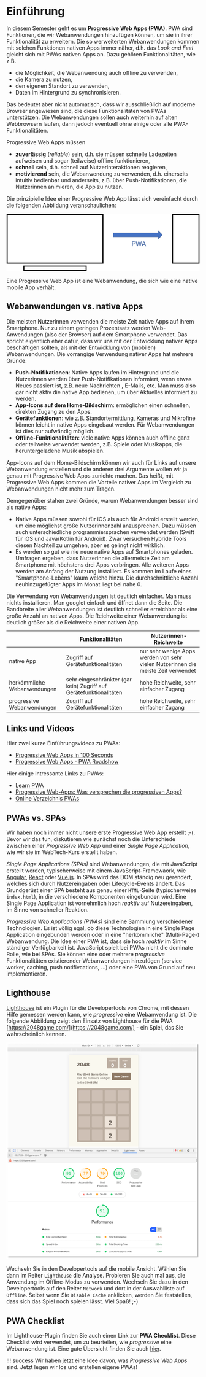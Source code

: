 # Einführung

In diesem Semester geht es um **Progressive Web Apps (PWA)**. PWA sind Funktionen, die wir Webanwendungen hinzufügen können, um sie in ihrer Funktionalität zu erweitern. Die so werweiterten Webanwendungen kommen mit solchen Funktionen nativen Apps immer näher, d.h. das *Look and Feel* gleicht sich mit PWAs nativen Apps an. Dazu gehören Funktionalitäten, wie z.B. 

- die Möglichkeit, die Webanwendung auch offline zu verwenden,
- die Kamera zu nutzen, 
- den eigenen Standort zu verwenden, 
- Daten im Hintergrund zu synchronisieren. 

Das bedeutet aber nicht automatisch, dass wir ausschließlich auf moderne Browser angewiesen sind, die diese Funktionalitäten von PWAs unterstützen. Die Webanwendungen sollen auch weiterhin auf alten Webbrowsern laufen, dann jedoch eventuell ohne einige oder alle PWA-Funktionalitäten. 

Progressive Web Apps müssen 

- **zuverlässig** (*reliable*) sein, d.h. sie müssen schnelle Ladezeiten aufweisen und sogar (teilweise) offline funktionieren, 
- **schnell** sein, d.h. schnell auf Nutzerinteraktionen reagieren, 
- **motivierend** sein, die Webanwendung zu verwenden, d.h. einerseits intuitiv bedienbar und anderseits, z.B. über Push-Notifikationen, die Nutzerinnen animieren, die App zu nutzen.

Die prinzipielle Idee einer Progressive Web App lässt sich vereinfacht durch die folgenden Abbildung veranschaulichen:

![pwa](./files/01_pwa.png)

Eine Progressive Web App ist eine Webanwendung, die sich wie eine native mobile App verhält. 

## Webanwendungen vs. native Apps

Die meisten Nutzerinnen verwenden die meiste Zeit native Apps auf ihrem Smartphone. Nur zu einem geringen Prozentsatz werden Web-Anwendungen (also der Browser) auf dem Smartphone verwendet. Das spricht eigentlich eher dafür, dass wir uns mit der Entwicklung nativer Apps beschäftigen sollten, als mit der Entwicklung von (mobilen) Webanwendungen. Die vorrangige Verwendung nativer Apps hat mehrere Gründe:

- **Push-Notifikationen**: Native Apps laufen im Hintergrund und die Nutzerinnen werden über Push-Notifikationen informiert, wenn etwas Neues passiert ist, z.B. neue Nachrichten , E-Mails, etc. Man muss also gar nicht aktiv die native App bedienen, um über Aktuelles informiert zu werden. 
- **App-Icons auf dem Home-Bildschirm**: ermöglichen einen schnellen, direkten Zugang zu den Apps. 
- **Gerätefunktionen**: wie z.B. Standortermittlung, Kameras und Mikrofine können leicht in native Apps eingebaut werden. Für Webanwendungen ist dies nur aufwändig möglich. 
- **Offline-Funktionalitäten**: viele native Apps können auch offline ganz oder teilweise verwendet werden, z.B. Spiele oder Musikapps, die heruntergeladene Musik abspielen. 

App-Icons auf dem Home-Bildschirm können wir auch für Links auf unsere Webanwendung erstellen und die anderen drei Argumente wollen wir ja genau mit Progressive Web Apps zunichte machen. Das heißt, mit Progressive Web Apps kommen die Vorteile nativer Apps im Vergleich zu Webanwendungen nicht mehr zum Tragen. 

Demgegenüber stahen zwei Gründe, warum Webanwendungen besser sind als native Apps:

- Native Apps müssen sowohl für iOS als auch für Android erstellt werden, um eine möglichst große Nutzerinnenzahl anzusprechen. Dazu müssen auch unterschiedliche programmiersprachen verwendet werden (Swift für iOS und Java/Kotlin für Android). Zwar versuchen Hybride Tools diesen Nachteil zu umgehen, aber es gelingt nicht wirklich. 
- Es werden so gut wie nie neue native Apps auf Smartphones geladen. Umfragen ergeben, dass Nutzerinnen die allermeiste Zeit am Smartphone mit höchstens drei Apps verbringen. Alle weiteren Apps werden am Anfang der Nutzung installiert. Es kommen im Laufe eines "Smartphone-Lebens" kaum welche hinzu. Die durchschnittliche Anzahl neuhinzugefügter Apps im Monat liegt bei nahe 0. 

Die Verwendung von Webanwendungen ist deutlich einfacher. Man muss nichts installieren. Man googlet einfach und öffnet dann die Seite. Die Bandbreite aller Webanwendungen ist deutlich schneller erreichbar als eine große Anzahl an nativen Apps. Die Reichweite einer Webanwendung ist deutlich größer als die Reichweite einer nativen App. 

| | Funktionalitäten | Nutzerinnen-Reichweite |
|----------|---------------|------------------|
|native App |Zugriff auf Gerätefunktionalitäten |nur sehr wenige Apps werden von sehr vielen Nutzerinnen die meiste Zeit verwendet |
|herkömmliche Webanwendungen |sehr eingeschränkter (gar kein) Zugriff auf Gerätefunktionalitäten |hohe Reichweite, sehr einfacher Zugang | 
|progressive Webanwendungen |Zugriff auf Gerätefunktionalitäten |hohe Reichweite, sehr einfacher Zugang | 


## Links und Videos

Hier zwei kurze Einführungsvideos zu PWAs:

- [Progressive Web Apps in 100 Seconds](https://www.youtube.com/watch?v=sFsRylCQblw)
- [Progressive Web Apps - PWA Roadshow](https://www.youtube.com/watch?v=z2JgN6Ae-Bo)

Hier einige intressante Links zu PWAs:

- [Learn PWA](https://web.dev/learn/pwa/)
- [Progressive Web-Apps: Was versprechen die progressiven Apps?](https://www.ionos.de/digitalguide/websites/web-entwicklung/progressive-web-apps-welche-vorteile-bieten-sie/)
- [Online Verzeichnis PWAs](https://pwa.bar/)


## PWAs vs. SPAs

Wir haben noch immer nicht unsere erste Progressive Web App erstellt ;-(. Bevor wir das tun, diskutieren wie zunächst noch die Unterschiede zwischen einer *Progressive Web App* und einer *Single Page Application*, wie wir sie im WebTech-Kurs erstellt haben. 

*Single Page Applications (SPAs)* sind Webanwendungen, die mit JavaScript erstellt werden, typischerweise mit einem JavaScript-Framewaork, wie [Angular](https://angular.io/), [React](https://reactjs.org/) oder [Vue.js](https://vuejs.org/). In SPAs wird das DOM ständig neu gerendert, welches sich durch Nutzereingaben oder Lifecycle-Events ändert. Das Grundgerüst einer SPA besteht aus genau einer `HTML`-Seite (typischerweise `index.html`), in die verschiedene Komponenten eingebunden wird. Eine Single Page Application ist vornehmlich hoch *reaktiv* auf Nutzereingaben, im Sinne von schneller Reaktion. 

*Progressive Web Applications (PWAs)* sind eine Sammlung verschiedener Technologien. Es ist völlig egal, ob diese Technologien in eine Single Page Application eingebunden werden oder in eine "herkömmliche" (Multi-Page-) Webanwendung. Die Idee einer PWA ist, dass sie hoch *reaktiv* im Sinne ständiger Verfügbarkeit ist. JavaScript spielt bei PWAs nicht die dominate Rolle, wie bei SPAs. Sie können eine oder mehrere *progressive* Funktionalitäten existierender Webanwendungen hinzufügen (service worker, caching, push notifivcations, ...) oder eine PWA von Grund auf neu implementieren. 

## Lighthouse

[Lighthouse](../tools/#lighthouse) ist ein Plugin für die Developertools von Chrome, mit dessen Hilfe gemessen werden kann, wie *progressive* eine Webanwendung ist. Die folgende Abbildung zeigt den Einsatz von Lighthouse für die PWA [https://2048game.com/](https://2048game.com/) - ein Spiel, das Sie wahrscheinlich kennen. 

![lighthouse](./files/02_pwaexample.png)

Wechseln Sie in den Developertools auf die mobile Ansicht. Wählen Sie dann im Reiter `Lighthouse` die Analyse. Probieren Sie auch mal aus, die Anwendung im Offline-Modus zu verwenden. Wechseln Sie dazu in den Developertools auf den Reiter `Network` und dort in der Auswahlliste auf `Offline`. Selbst wenn Sie `Disable Cache` anklicken, werden Sie feststellen, dass sich das Spiel noch spielen lässt. Viel Spaß! ;-)

## PWA Checklist

Im Lighthouse-Plugin finden Sie auch einen Link zur **PWA Checklist**. Diese Checklist wird verwendet, um zu beurteilen, wie *progressive* eine Webanwendung ist. Eine gute Übersicht finden Sie auch [hier](https://web.dev/pwa-checklist/).

!!! success
	Wir haben jetzt eine Idee davon, was *Progressive Web Apps* sind. Jetzt legen wir los und erstellen eigene PWAs!